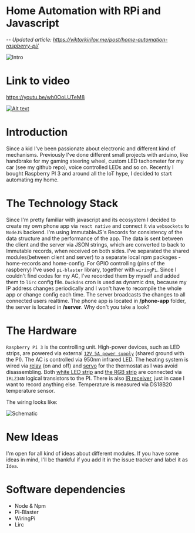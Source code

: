 # Home Automation with RPi and Javascript
--
*Updated article: https://viktorkirilov.me/post/home-automation-raspberry-pi/* 

![Intro](https://raw.githubusercontent.com/deepsyx/home-automation/master/Intro.png)

Link to video
=======

https://youtu.be/wh0OoLUTeM8

[![Alt text](http://i.imgur.com/7ZGu5tX.png)](https://youtu.be/wh0OoLUTeM8)

Introduction
=======
Since a kid I've been passionate about electronic and different kind of mechanisms. Previously I've done different small projects with arduino, like handbrake for my gaming steering wheel, custom LED tachometer for my car (see my github repo), voice controlled LEDs and so on. Recently I bought Raspberry PI 3 and around all the IoT hype, I decided to start automating my home.

The Technology Stack
=======
Since I'm pretty familiar with javascript and its ecosystem I decided to create my own phone app via `react native` and connect it via `websockets` to `NodeJS` backend. I'm using ImmutableJS's Records for consistency of the data structure and the performance of the app. The data is sent between the client and the server via JSON strings, which are converted to  back to Immutable records, when received on both sides. I've separated the shared modules(between client and server) to a separate local npm packages - home-records and home-config. For GPIO controlling (pins of the raspberry) I've used `pi-blaster` library, together with `wiringPi`. Since I couldn't find codes for my AC, I've recorded them by myself and added them to `lirc` config file. `Duckdns` cron is used as dynamic dns, because my IP address changes periodically and I won't have to recompile the whole app or change config each time. The server broadcasts the changes to all connected users realtime. The phone app is located in **/phone-app** folder, the server is located in **/server**. Why don't you take a look?

The Hardware
=======
`Raspberry Pi 3` is the controlling unit. High-power devices, such as LED strips, are powered via external [`12V 5A power supply`](http://img.dxcdn.com/productimages/sku_152373_2.jpg) (shared ground with the PI). The AC is controlled via 950nm infrared LED. The heating system is wired via [relay](http://img.dxcdn.com/productimages/sku_121354_2.jpg) (on and off) and [servo](https://cdn.instructables.com/FCM/8DKT/IBXMML6A/FCM8DKTIBXMML6A.MEDIUM.jpg) for the thermostat as I was avoid disassembling. Both [white LED strip](http://www.saving-star.com/wp-content/uploads/2015/08/Flexible-Top-LED-Strips-FL-F5060W15F12-12-.jpg) and [the RGB strip](http://www.ledssuperbright.com/images/ledstrip5ft.jpg) are connected via `IRLZ34N` logical transistors to the PI. There is also [IR receiver](https://i.stack.imgur.com/rojKP.jpg), just in case I want to record anything else. Temperature is measured via DS18B20 temperature sensor.

The wiring looks like:

![Schematic](https://raw.githubusercontent.com/deepsyx/home-automation/master/Schematic.png)

New Ideas
=======
I'm open for all kind of ideas about different modules. If you have some ideas in mind, I'll be thankful if you add it in the issue tracker and label it as `Idea`.

Software dependencies
========
* Node & Npm
* Pi-Blaster
* WiringPi
* Lirc
